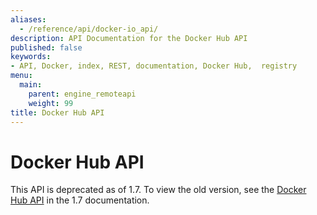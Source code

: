 ```yaml
---
aliases:
  - /reference/api/docker-io_api/
description: API Documentation for the Docker Hub API
published: false
keywords:
- API, Docker, index, REST, documentation, Docker Hub,  registry
menu:
  main:
    parent: engine_remoteapi
    weight: 99
title: Docker Hub API
---
```


# Docker Hub API

This API is deprecated as of 1.7. To view the old version, see the [Docker Hub
API](/v1.7/docker/reference/api/docker-io_api/) in the 1.7 documentation.
